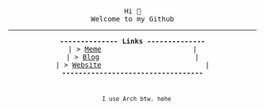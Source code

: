 <!-- had to do this weird formatting because nice formatting leaver uneeded spacing -->
<pre><div align="center">
Hi 👋
Welcome to my Github
<hr /><b>-------------- Links --------------</b>
 | > <a href="https://troll.avunit.tk">Meme</a>                      | 
 | > <a href="https://blog.avunit.tk">Blog</a>                       | 
 | > <a href="https://avunit.tk">Website</a>                         | 
<b>----------------------------------</b>

<div align="center">
  <sub>I use Arch btw. hehe</sub>
</div>
